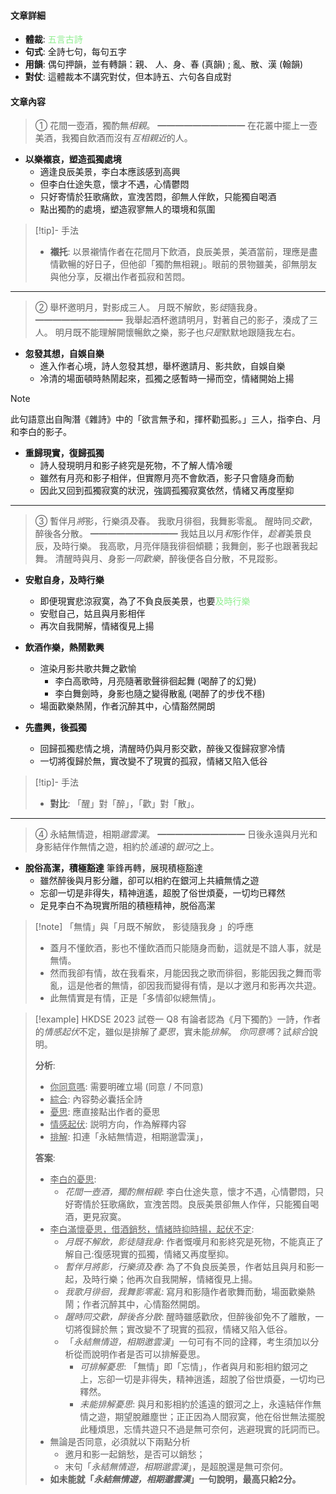 #### 文章詳細
- **體裁**: <span style="color: lightgreen">五言古詩</span>
- **句式**: 全詩七句，每句五字
- **用韻**: 偶句押韻，並有轉韻：親、 人、身、春 (真韻) ; 亂、散、漢 (翰韻)
- **對仗**: 這體裁本不講究對仗，但本詩五、六句各自成對

#### 文章內容
> ①   花間一壺酒，獨酌無*相親*。
> ━━━━━━━━━━
> 在花叢中擺上一壺美酒，我獨自飲酒而沒有*互相親近*的人。

- **以樂襯哀，塑造孤獨處境**
	- 適逢良辰美景，李白本應該感到高興
	- 但李白仕途失意，懷才不遇，心情鬱悶
	- 只好寄情於狂歌痛飲，宣洩苦悶，卻無人伴飲，只能獨自喝酒
	- 點出獨酌的處境，塑造寂寥無人的環境和氛圍

> [!tip]- 手法
> - **襯托**: 以景襯情作者在花間月下飲酒，良辰美景，美酒當前，理應是盡情歡暢的好日子，但他卻「獨酌無相親」。眼前的景物雖美，卻無朋友與他分享，反襯出作者孤寂和苦悶。

---

> ②   舉杯邀明月，對影成三人。
> 	月既不解飲，影*徒*隨我身。
> ━━━━━━━━━━
> 我舉起酒杯邀請明月，對著自己的影子，湊成了三人。
> 明月既不能理解開懷暢飲之樂，影子也*只是*默默地跟隨我左右。

- **忽發其想，自娛自樂**
	- 進入作者心境，詩人忽發其想，舉杯邀請月、影共飲，自娛自樂
	- 冷清的場面頓時熱鬧起來，孤獨之感暫時一掃而空，情緒開始上揚

> [!note]
> 此句語意出自陶潛《雜詩》中的「欲言無予和，揮杯勸孤影。」三人，指李白、月和李白的影子。

- **重歸現實，復歸孤獨**
	- 詩人發現明月和影子終究是死物，不了解人情冷暖
	- 雖然有月亮和影子相伴，但實際月亮不會飲酒，影子只會隨身而動
	- 因此又回到孤獨寂寞的狀況，強調孤獨寂寞依然，情緒又再度壓抑

---

> ③   暫伴月*將*影，行樂須*及*春。
> 	我歌月徘徊，我舞影零亂。
> 	醒時同*交歡*，醉後各分散。
> ━━━━━━━━━━
> 我姑且以月*和*影作伴，*趁着*美景良辰，及時行樂。
> 我高歌，月亮伴隨我徘徊傾聽；我舞劍，影子也跟著我起舞。
> 清醒時與月、身影*一同歡樂*，醉後便各自分散，不見蹤影。

- **安慰自身，及時行樂**
	- 即便現實悲涼寂寞，為了不負良辰美景，也要<span style="color: lightgreen">及時行樂</span>
	- 安慰自己，姑且與月影相伴
	- 再次自我開解，情緒復見上揚

- **飲酒作樂，熱鬧歡興**
	- 渲染月影共歌共舞之歡愉
		- 李白高歌時，月亮隨著歌聲徘徊起舞 (喝醉了的幻覺)
		- 李白舞劍時，身影也隨之變得散亂 (喝醉了的步伐不穩)
	- 場面歡樂熱鬧，作者沉醉其中，心情豁然開朗

- **先盡興，後孤獨**
	- 回歸孤獨悲情之境，清醒時仍與月影交歡，醉後又復歸寂寥冷情
	- 一切將復歸於無，實改變不了現實的孤寂，情緒又陷入低谷

> [!tip]- 手法
> - **對比**: 「醒」對「醉」，「歡」對「散」。

---

> ④   永結無情遊，相期*邈雲漢*。
> ━━━━━━━━━━
> 日後永遠與月光和身影結伴作無情之遊，相約於*遙遠*的*銀河*之上。

- **脫俗高潔，積極豁達**
  筆鋒再轉，展現積極豁達
	- 雖然醉後與月影分離，卻可以相約在銀河上共續無情之遊
	- 忘卻一切是非得失，精神逍遙，超脫了俗世煩憂，一切均已釋然
	- 足見李白不為現實所阻的積極精神，脱俗高潔

> [!note] 「無情」與「月既不解飲， 影徒隨我身 」的呼應
> - 蓋月不懂飲酒，影也不懂飲酒而只能隨身而動，這就是不諳人事，就是無情。
> - 然而我卻有情，故在我看來，月能因我之歌而徘徊，影能因我之舞而零亂，這是他者的無情，卻因我而變得有情，是以才邀月和影再次共遊。
> - 此無情實是有情，正是「多情卻似總無情」。

> [!example] HKDSE 2023 試卷一 Q8
> 有論者認為《月下獨酌》一詩，作者的*情感起伏*不定，雖似是排解了*憂思*，實未能*排解*。 *你同意嗎*？試*綜合*說明。
> 
> **分析**:
> - <u>你同意嗎</u>: 需要明確立場 (同意 / 不同意)
> - <u>綜合</u>: 內容勢必囊括全詩
> - <u>憂思</u>: 應直接點出作者的憂思
> - <u>情感起伏</u>: 説明方向，作為解釋内容
> - <u>排解</u>: 扣連「永結無情遊，相期邈雲漢」，
> 
> **答案**:
> - <u>李白的憂思</u>:
> 	- *花間一壺酒，獨酌無相親*: 李白仕途失意，懷才不遇，心情鬱悶，只好寄情於狂歌痛飲，宣洩苦悶。良辰美景卻無人作伴，只能獨自喝酒，更見寂寞。
> - <u>李白滿懷憂思，借酒銷愁，情緒時抑時揚，起伏不定</u>:
> 	- *月既不解飲，影徒隨我身*: 作者慨嘆月和影終究是死物，不能真正了解自己:復感現實的孤獨，情緒又再度壓抑。
> 	- *暫伴月將影，行樂須及春*: 為了不負良辰美景，作者姑且與月和影一起，及時行樂；他再次自我開解，情緒復見上揚。
> 	- *我歌月徘徊，我舞影零亂*: 寫月和影隨作者歌舞而動，場面歡樂熱鬧；作者沉醉其中，心情豁然開朗。
> 	- *醒時同交歡，醉後各分散*: 醒時雖感歡欣，但醉後卻免不了離散，一切將復歸於無；實改變不了現實的孤寂，情緒又陷入低谷。
> 	- 「*永結無情遊，相期邀雲漢*」一句可有不同的詮釋，考生須加以分析從而說明作者是否可以排解憂思。
> 		- *可排解憂思*: 「無情」即「忘情」，作者與月和影相約銀河之上，忘卻一切是非得失，精神逍遙，超脫了俗世煩憂，一切均已釋然。
> 		- *未能排解憂思*: 與月和影相約於遙遠的銀河之上，永遠結伴作無情之遊，期望脫離塵世；正正因為人間寂寞，他在俗世無法擺脫此種煩思，忘情共遊只不過是無可奈何，逃避現實的託詞而已。
> - 無論是否同意，必須就以下兩點分析
> 	- 邀月和影一起銷愁，是否可以銷愁；
> 	- 末句「*永結無情遊，相期邈雲漢*」，是超脫還是無可奈何。
> - **如未能就「*永結無情遊，相期邈雲漢*」一句說明，最高只給2分。**

